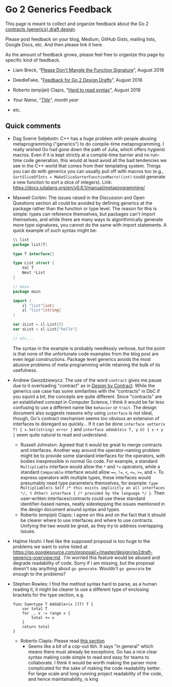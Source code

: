 # Go 2 Generics Feedback

This page is meant to collect and organize feedback about the Go 2 [contracts (generics) draft design](https://go.googlesource.com/proposal/+/master/design/go2draft-generics-overview.md).

Please post feedback on your blog, Medium, GitHub Gists, mailing lists, Google Docs, etc. And then please link it here.

As the amount of feedback grows, please feel free to organize this page by specific kind of feedback.

 - Liam Breck, “[Please Don't Mangle the Function Signature](https://gist.github.com/networkimprov/7c1f311f26852bc912765e4110af062b)”, August 2018

- DeedleFake, "[Feedback for Go 2 Design Drafts](https://deedlefake.com/2018/08/feedback-for-go-2-design-drafts/)", August 2018

- Roberto (empijei) Clapis, "[Hard to read syntax](https://gist.github.com/empijei/a9665ac5e3059671be229acee8826798)", August 2018

 - _Your Name_, “[_Title_](#URL)”, _month year_

 - etc.


## Quick comments

 - Dag Sverre Seljebotn: C++ has a huge problem with people abusing metaprogramming ("generics") to do compile-time metaprogramming. I really wished Go had gone down the path of Julia, which offers hygienic macros. Even if it is kept strictly at a compile-time barrier and no run-time code generation, this would at least avoid all the bad tendencies we see in the C++ world that comes from their templating system. Things you can do with generics you can usually pull off with macros too (e.g., `SortSliceOfInts = MakeSliceSorterFunctionMacro!(int)` could generate a new function to sort a slice of integers). Link: https://docs.julialang.org/en/v0.6.1/manual/metaprogramming/

 - Maxwell Corbin: The issues raised in the Discussion and Open Questions section all could be avoided by defining generics at the package rather than the function or type level. The reason for this is simple: types can reference themselves, but packages can't import themselves, and while there are many ways to algorithmically generate more type signatures, you cannot do the same with import statements. A quick example of such syntax might be:
    
    ```go
    \\ list
    package list[T]
    
    type T interface{}
    
    type List struct {
        Val T
        Next *List
    }
    
    // main
    package main
    
    import (
        il "list"[int]
        sl "list"[string]
    )
    
    var iList = il.List{3}
    var sList = sl.List{"hello"}
    
    // etc...
    ```
    
    The syntax in the example is probably needlessly verbose, but the point is that none of the unfortunate code examples from the blog post are even legal constructions. Package level generics avoids the most abusive problems of meta-programming while retaining the bulk of its usefulness.

 - Andrew Gwozdziewycz: The use of the word `contract` gives me pause due to it overloading "contract" as in [Design by Contract](https://en.wikipedia.org/wiki/Design_by_contract). While the generics use case has some similarities with the "contracts" in DbC if you squint a bit, the concepts are quite different. Since "contracts" are an established concept in Computer Science, I think it would be far less confusing to use a different name like `behavior` or `trait`. The design document also suggests reasons why using `interface` is not ideal, though, Go's contract mechanism seems too obvious an extension of interfaces to disregard so quickly... If it can be done `interface setter(x T) { x.Set(string) error }` and `interface addable(x T, y U) { x + y }` seem quite natural to read and understand. 

    - Russell Johnston: Agreed that it would be great to merge contracts and interfaces. Another way around the operator-naming problem might be to provide some standard interfaces for the operators, with bodies inexpressible in normal Go code. For example, a standard `Multipliable` interface would allow the `*` and `*=` operators, while a standard `Comparable` interface would allow `==`, `!=`, `<`, `<=`, `>=`, and `>`. To express operators with multiple types, these interfaces would presumably need type parameters themselves, for example: `type Multipliable(s Self /* this exists implicitly on all interfaces */, t Other) interface { /* provided by the language */ }`. Then user-written interfaces/contracts could use these standard identifier-based names, neatly sidestepping the issues mentioned in the design document around syntax and types.
    - Roberto (empijei) Clapis: I agree on this and on the fact that it should be clearer where to use interfaces and where to use contracts. Unifying the two would be great, as they try to address overlapping issues.

- Hajime Hoshi: I feel like the supposed proposal is too huge to the problems we want to solve listed at https://go.googlesource.com/proposal/+/master/design/go2draft-generics-overview.md . I'm worried this feature would be abused and degrade readability of code. Sorry if I am missing, but the proposal doesn't say anything about `go generate`. Wouldn't `go generate` be enough to the problems?

- Stephen Rowles: I find the method syntax hard to parse, as a human reading it, it might be clearer to use a different type of enclosing brackets for the type section, e.g.

   ```
   func Sum<type T Addable>(x []T) T {
       var total T
       for _, v := range x {
           total += v
       }
       return total
   }
   ```
   - Roberto Clapis: Please read [this section](https://go.googlesource.com/proposal/+/master/design/go2draft-contracts.md#why-not-use-like-c_and-java)
      - Seems like a bit of a cop-out tbh. It says "in general" which means there must already be exceptions. Go has a nice clear syntax making code simple to read and easy for teams to collaborate. I think it would be worth making the parser more complicated for the sake of making the code readability better. For large scale and long running project readability of the code, and hence maintainability, is king